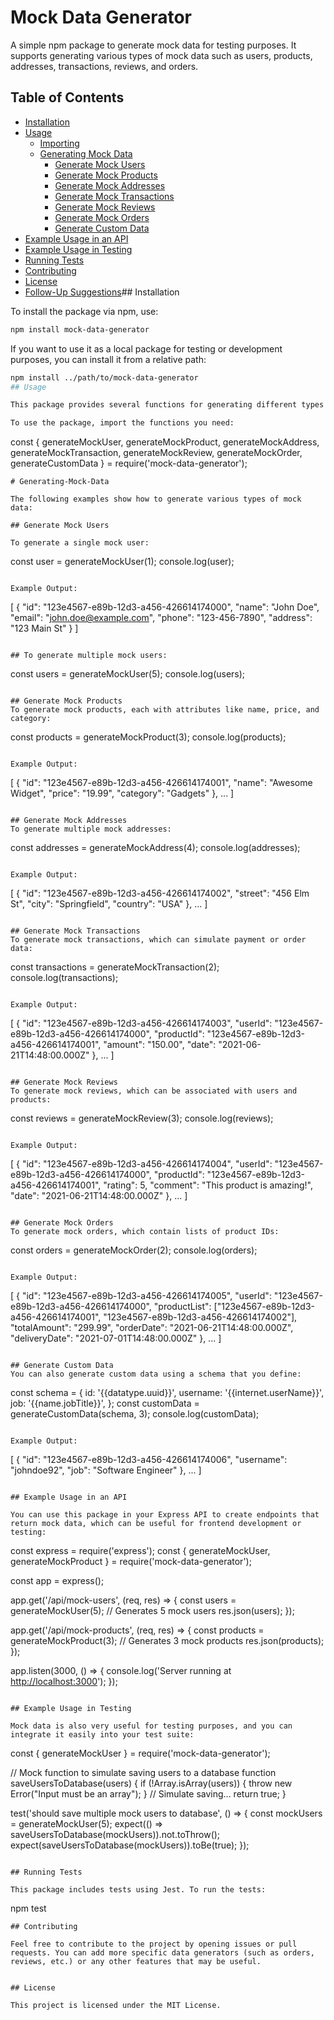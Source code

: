 
# Mock Data Generator

A simple npm package to generate mock data for testing purposes. It supports generating various types of mock data such as users, products, addresses, transactions, reviews, and orders.

## Table of Contents

- [Installation](#installation)
- [Usage](#usage)
  - [Importing](#importing)
  - [Generating Mock Data](#generating-mock-data)
    - [Generate Mock Users](#generate-mock-users)
    - [Generate Mock Products](#generate-mock-products)
    - [Generate Mock Addresses](#generate-mock-addresses)
    - [Generate Mock Transactions](#generate-mock-transactions)
    - [Generate Mock Reviews](#generate-mock-reviews)
    - [Generate Mock Orders](#generate-mock-orders)
    - [Generate Custom Data](#generate-custom-data)
- [Example Usage in an API](#example-usage-in-an-api)
- [Example Usage in Testing](#example-usage-in-testing)
- [Running Tests](#running-tests)
- [Contributing](#contributing)
- [License](#license)
- [Follow-Up Suggestions](#follow-up-suggestions)## Installation

To install the package via npm, use:

```sh
npm install mock-data-generator
```

If you want to use it as a local package for testing or development purposes, you can install it from a relative path:

```sh
npm install ../path/to/mock-data-generator
## Usage

This package provides several functions for generating different types of mock data. Below are the detailed examples to help you get started.

To use the package, import the functions you need:

```

const {
    generateMockUser,
    generateMockProduct,
    generateMockAddress,
    generateMockTransaction,
    generateMockReview,
    generateMockOrder,
    generateCustomData
} = require('mock-data-generator');

```
# Generating-Mock-Data

The following examples show how to generate various types of mock data:

## Generate Mock Users

To generate a single mock user:

```

const user = generateMockUser(1);
console.log(user);

```

Example Output:

```

[
  {
    "id": "123e4567-e89b-12d3-a456-426614174000",
    "name": "John Doe",
    "email": "john.doe@example.com",
    "phone": "123-456-7890",
    "address": "123 Main St"
  }
]

```

## To generate multiple mock users:

```

const users = generateMockUser(5);
console.log(users);

```

## Generate Mock Products
To generate mock products, each with attributes like name, price, and category:

```

const products = generateMockProduct(3);
console.log(products);

```

Example Output:

```

[
  {
    "id": "123e4567-e89b-12d3-a456-426614174001",
    "name": "Awesome Widget",
    "price": "19.99",
    "category": "Gadgets"
  },
  ...
]

```

## Generate Mock Addresses
To generate multiple mock addresses:

```

const addresses = generateMockAddress(4);
console.log(addresses);

```

Example Output:

```

[
  {
    "id": "123e4567-e89b-12d3-a456-426614174002",
    "street": "456 Elm St",
    "city": "Springfield",
    "country": "USA"
  },
  ...
]

```

## Generate Mock Transactions
To generate mock transactions, which can simulate payment or order data:

```

const transactions = generateMockTransaction(2);
console.log(transactions);

```

Example Output:

```

[
  {
    "id": "123e4567-e89b-12d3-a456-426614174003",
    "userId": "123e4567-e89b-12d3-a456-426614174000",
    "productId": "123e4567-e89b-12d3-a456-426614174001",
    "amount": "150.00",
    "date": "2021-06-21T14:48:00.000Z"
  },
  ...
]

```

## Generate Mock Reviews
To generate mock reviews, which can be associated with users and products:

```

const reviews = generateMockReview(3);
console.log(reviews);

```

Example Output:

```

[
  {
    "id": "123e4567-e89b-12d3-a456-426614174004",
    "userId": "123e4567-e89b-12d3-a456-426614174000",
    "productId": "123e4567-e89b-12d3-a456-426614174001",
    "rating": 5,
    "comment": "This product is amazing!",
    "date": "2021-06-21T14:48:00.000Z"
  },
  ...
]

```

## Generate Mock Orders
To generate mock orders, which contain lists of product IDs:

```

const orders = generateMockOrder(2);
console.log(orders);

```

Example Output:

```

[
  {
    "id": "123e4567-e89b-12d3-a456-426614174005",
    "userId": "123e4567-e89b-12d3-a456-426614174000",
    "productList": ["123e4567-e89b-12d3-a456-426614174001", "123e4567-e89b-12d3-a456-426614174002"],
    "totalAmount": "299.99",
    "orderDate": "2021-06-21T14:48:00.000Z",
    "deliveryDate": "2021-07-01T14:48:00.000Z"
  },
  ...
]

```

## Generate Custom Data
You can also generate custom data using a schema that you define:

```

const schema = {
    id: '{{datatype.uuid}}',
    username: '{{internet.userName}}',
    job: '{{name.jobTitle}}',
};
const customData = generateCustomData(schema, 3);
console.log(customData);

```

Example Output:

```

[
  {
    "id": "123e4567-e89b-12d3-a456-426614174006",
    "username": "johndoe92",
    "job": "Software Engineer"
  },
  ...
]

```

## Example Usage in an API

You can use this package in your Express API to create endpoints that return mock data, which can be useful for frontend development or testing:

```

const express = require('express');
const { generateMockUser, generateMockProduct } = require('mock-data-generator');

const app = express();

app.get('/api/mock-users', (req, res) => {
    const users = generateMockUser(5); // Generates 5 mock users
    res.json(users);
});

app.get('/api/mock-products', (req, res) => {
    const products = generateMockProduct(3); // Generates 3 mock products
    res.json(products);
});

app.listen(3000, () => {
    console.log('Server running at <http://localhost:3000>');
});

```

## Example Usage in Testing

Mock data is also very useful for testing purposes, and you can integrate it easily into your test suite:

```

const { generateMockUser } = require('mock-data-generator');

// Mock function to simulate saving users to a database
function saveUsersToDatabase(users) {
    if (!Array.isArray(users)) {
        throw new Error("Input must be an array");
    }
    // Simulate saving...
    return true;
}

test('should save multiple mock users to database', () => {
    const mockUsers = generateMockUser(5);
    expect(() => saveUsersToDatabase(mockUsers)).not.toThrow();
    expect(saveUsersToDatabase(mockUsers)).toBe(true);
});

```

## Running Tests

This package includes tests using Jest. To run the tests:

```

npm test

```
## Contributing

Feel free to contribute to the project by opening issues or pull requests. You can add more specific data generators (such as orders, reviews, etc.) or any other features that may be useful.


## License

This project is licensed under the MIT License.
